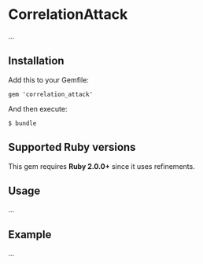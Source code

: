 # CorrelationAttack

...

## Installation

Add this to your Gemfile:

    gem 'correlation_attack'

And then execute:

    $ bundle

## Supported Ruby versions

This gem requires **Ruby 2.0.0+** since it uses refinements.

## Usage

...

## Example

...
